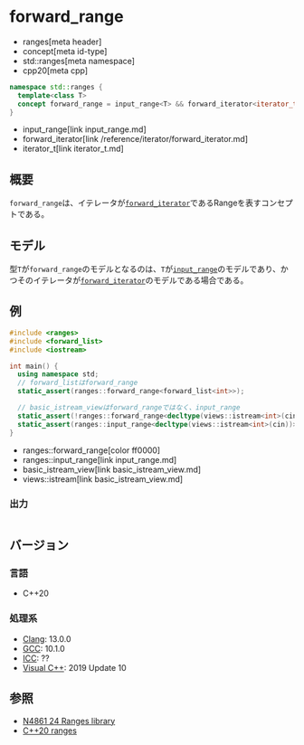 # forward_range
* ranges[meta header]
* concept[meta id-type]
* std::ranges[meta namespace]
* cpp20[meta cpp]

```cpp
namespace std::ranges {
  template<class T>
  concept forward_range = input_range<T> && forward_iterator<iterator_t<T>>;
}
```
* input_range[link input_range.md]
* forward_iterator[link /reference/iterator/forward_iterator.md]
* iterator_t[link iterator_t.md]

## 概要
`forward_range`は、イテレータが[`forward_iterator`](/reference/iterator/forward_iterator.md)であるRangeを表すコンセプトである。

## モデル
型`T`が`forward_range`のモデルとなるのは、`T`が[`input_range`](input_range.md)のモデルであり、かつそのイテレータが[`forward_iterator`](/reference/iterator/forward_iterator.md)のモデルである場合である。

## 例
```cpp example
#include <ranges>
#include <forward_list>
#include <iostream>

int main() {
  using namespace std;
  // forward_listはforward_range
  static_assert(ranges::forward_range<forward_list<int>>);

  // basic_istream_viewはforward_rangeではなく、input_range
  static_assert(!ranges::forward_range<decltype(views::istream<int>(cin))>);
  static_assert(ranges::input_range<decltype(views::istream<int>(cin))>);
}
```
* ranges::forward_range[color ff0000]
* ranges::input_range[link input_range.md]
* basic_istream_view[link basic_istream_view.md]
* views::istream[link basic_istream_view.md]

### 出力
```
```

## バージョン
### 言語
- C++20

### 処理系
- [Clang](/implementation.md#clang): 13.0.0
- [GCC](/implementation.md#gcc): 10.1.0
- [ICC](/implementation.md#icc): ??
- [Visual C++](/implementation.md#visual_cpp): 2019 Update 10

## 参照
- [N4861 24 Ranges library](https://timsong-cpp.github.io/cppwp/n4861/ranges)
- [C++20 ranges](https://techbookfest.org/product/5134506308665344)
